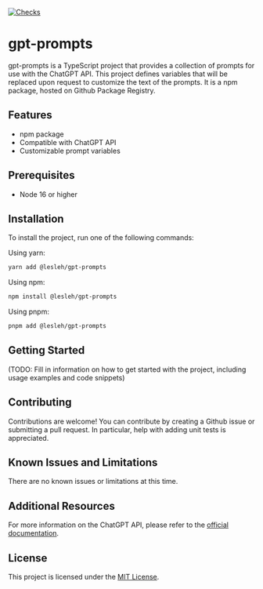 [![Checks](https://github.com/lesleh/gpt-prompts/actions/workflows/checks.yml/badge.svg)](https://github.com/lesleh/gpt-prompts/actions/workflows/checks.yml)


# gpt-prompts

gpt-prompts is a TypeScript project that provides a collection of prompts for use with the ChatGPT API. This project defines variables that will be replaced upon request to customize the text of the prompts. It is a npm package, hosted on Github Package Registry.

## Features

- npm package
- Compatible with ChatGPT API
- Customizable prompt variables

## Prerequisites

- Node 16 or higher

## Installation

To install the project, run one of the following commands:

Using yarn:

```bash
yarn add @lesleh/gpt-prompts
```

Using npm:

```bash
npm install @lesleh/gpt-prompts
```

Using pnpm:

```bash
pnpm add @lesleh/gpt-prompts
```

## Getting Started

(TODO: Fill in information on how to get started with the project, including usage examples and code snippets)

## Contributing

Contributions are welcome! You can contribute by creating a Github issue or submitting a pull request. In particular, help with adding unit tests is appreciated.

## Known Issues and Limitations

There are no known issues or limitations at this time.

## Additional Resources

For more information on the ChatGPT API, please refer to the [official documentation](https://platform.openai.com/docs/guides/chat).

## License

This project is licensed under the [MIT License](LICENSE).
